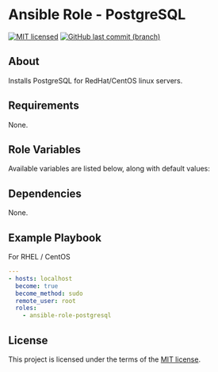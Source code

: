 # Ansible Role - PostgreSQL

[![MIT licensed](https://img.shields.io/badge/license-MIT-blue.svg)](https://opensource.org/licenses/MIT)
[![GitHub last commit (branch)](https://img.shields.io/github/last-commit/wolffaxn/ansible-role-postgresql/master.svg)](https://github.com/wolffaxn/ansible-role-postgresql)

## About

Installs PostgreSQL for RedHat/CentOS linux servers.

## Requirements

None.

## Role Variables

Available variables are listed below, along with default values:

## Dependencies

None.

## Example Playbook

For RHEL / CentOS

```yaml
---
- hosts: localhost
  become: true
  become_method: sudo
  remote_user: root
  roles:
    - ansible-role-postgresql
```
## License

This project is licensed under the terms of the [MIT license](LICENSE).
